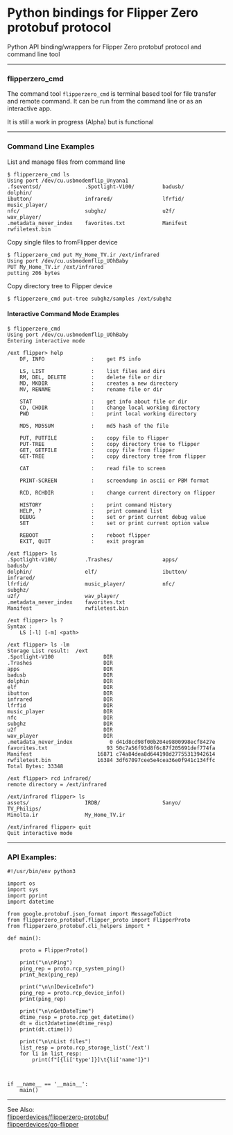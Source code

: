 # Python bindings for Flipper Zero protobuf protocol 


Python API binding/wrappers for Flipper Zero protobuf protocol and command line tool

---
### flipperzero_cmd ###

The command tool `flipperzero_cmd` is terminal based tool for file transfer and remote command.
It can be run from the command line or as an interactive app.

It is still a work in progress (Alpha) but is functional

---


### Command Line Examples ###

List and manage files from command line
```
$ flipperzero_cmd ls
Using port /dev/cu.usbmodemflip_Unyana1
.fseventsd/              .Spotlight-V100/         badusb/                  dolphin/
ibutton/                 infrared/                lfrfid/                  music_player/
nfc/                     subghz/                  u2f/                     wav_player/
.metadata_never_index    favorites.txt            Manifest                 rwfiletest.bin

```

Copy single files to fromFlipper device
```
$ flipperzero_cmd put My_Home_TV.ir /ext/infrared
Using port /dev/cu.usbmodemflip_UOhBaby
PUT My_Home_TV.ir /ext/infrared
putting 206 bytes

```

Copy directory tree to Flipper device
```
$ flipperzero_cmd put-tree subghz/samples /ext/subghz

```

#### Interactive Command Mode Examples ####


```
$ flipperzero_cmd
Using port /dev/cu.usbmodemflip_UOhBaby
Entering interactive mode

/ext flipper> help
    DF, INFO               :	get FS info

    LS, LIST               :	list files and dirs
    RM, DEL, DELETE        :	delete file or dir
    MD, MKDIR              :	creates a new directory
    MV, RENAME             :	rename file or dir

    STAT                   :	get info about file or dir
    CD, CHDIR              :	change local working directory
    PWD                    :	print local working directory

    MD5, MD5SUM            :	md5 hash of the file

    PUT, PUTFILE           :	copy file to flipper
    PUT-TREE               :	copy directory tree to flipper
    GET, GETFILE           :	copy file from flipper
    GET-TREE               :	copy directory tree from flipper

    CAT                    :	read file to screen

    PRINT-SCREEN           :	screendump in ascii or PBM format

    RCD, RCHDIR            :	change current directory on flipper

    HISTORY                :	print command History
    HELP, ?                :	print command list
    DEBUG                  :	set or print current debug value
    SET                    :    set or print current option value

    REBOOT                 :    reboot flipper
    EXIT, QUIT             :	exit program

```

```
/ext flipper> ls
.Spotlight-V100/         .Trashes/                apps/                    badusb/
dolphin/                 elf/                     ibutton/                 infrared/
lfrfid/                  music_player/            nfc/                     subghz/
u2f/                     wav_player/              .metadata_never_index    favorites.txt
Manifest                 rwfiletest.bin
```

```
/ext flipper> ls ?
Syntax :
	LS [-l] [-m] <path>
    
/ext flipper> ls -lm
Storage List result:  /ext
.Spotlight-V100          	   DIR
.Trashes                 	   DIR
apps                     	   DIR
badusb                   	   DIR
dolphin                  	   DIR
elf                      	   DIR
ibutton                  	   DIR
infrared                 	   DIR
lfrfid                   	   DIR
music_player             	   DIR
nfc                      	   DIR
subghz                   	   DIR
u2f                      	   DIR
wav_player               	   DIR
.metadata_never_index    	     0 d41d8cd98f00b204e9800998ecf8427e
favorites.txt            	    93 50c7a56f93d8f6c87f205691def774fa
Manifest                 	 16871 c74a84dea8d644198d27755313942614
rwfiletest.bin           	 16384 3df67097cee5e4cea36e0f941c134ffc
Total Bytes: 33348

/ext flipper> rcd infrared/
remote directory = /ext/infrared 

/ext/infrared flipper> ls
assets/                  IRDB/                    Sanyo/                   TV_Philips/
Minolta.ir               My_Home_TV.ir

/ext/infrared flipper> quit
Quit interactive mode
```


---

### API Examples: ###
```
#!/usr/bin/env python3

import os
import sys
import pprint
import datetime

from google.protobuf.json_format import MessageToDict
from flipperzero_protobuf.flipper_proto import FlipperProto
from flipperzero_protobuf.cli_helpers import *

def main():

    proto = FlipperProto()

    print("\n\nPing")
    ping_rep = proto.rcp_system_ping()
    print_hex(ping_rep)

    print("\n\n]DeviceInfo")
    ping_rep = proto.rcp_device_info()
    print(ping_rep)

    print("\n\nGetDateTime")
    dtime_resp = proto.rcp_get_datetime()
    dt = dict2datetime(dtime_resp)
    print(dt.ctime())

    print("\n\nList files")
    list_resp = proto.rcp_storage_list('/ext')
    for li in list_resp:
        print(f"[{li['type']}]\t{li['name']}")



if __name__ == '__main__':
    main()
```

---

See Also:<br>
[flipperdevices/flipperzero-protobuf](http://github.com/flipperdevices/flipperzero-protobuf)<br>
[flipperdevices/go-flipper](https://github.com/flipperdevices/go-flipper)

